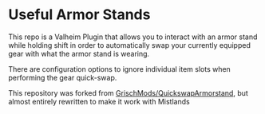 # Useful Armor Stands

This repo is a Valheim Plugin that allows you to interact with an armor stand while holding shift in order to automatically swap your currently equipped gear with what the armor stand is wearing.

There are configuration options to ignore individual item slots when performing the gear quick-swap.

This repository was forked from [GrischMods/QuickswapArmorstand](https://github.com/GrischMods/QuickswapArmorstand), but almost entirely rewritten to make it work with Mistlands
